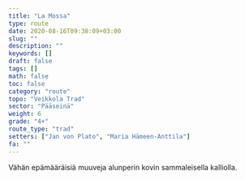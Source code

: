 ```yaml
---
title: "La Mossa"
type: route
date: 2020-08-16T09:38:09+03:00
slug: ""
description: ""
keywords: []
draft: false
tags: []
math: false
toc: false
category: "route"
topo: "Veikkola Trad"
sector: "Pääseinä"
weight: 6
grade: "4+"
route_type: "trad"
setters: ["Jan von Plato", "Maria Hämeen-Anttila"]
fa: ""
---
```


Vähän epämääräisiä muuveja alunperin kovin sammaleisella kalliolla.
